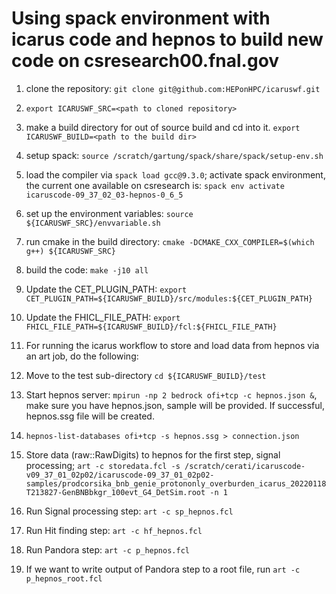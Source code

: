 # Using spack environment with icarus code and hepnos to build new code on csresearch00.fnal.gov

1. clone the repository: `git clone git@github.com:HEPonHPC/icaruswf.git`

2. `export ICARUSWF_SRC=<path to cloned repository>`

3. make a build directory for out of source build and cd into it. `export ICARUSWF_BUILD=<path to the build dir>`

4. setup spack: `source /scratch/gartung/spack/share/spack/setup-env.sh`

5. load the compiler via `spack load gcc@9.3.0`; activate spack environment, the current one available on csresearch is: `spack env activate icaruscode-09_37_02_03-hepnos-0_6_5`

6. set up the environment variables: `source ${ICARUSWF_SRC}/envvariable.sh`

7. run cmake in the build directory: `cmake -DCMAKE_CXX_COMPILER=$(which g++) ${ICARUSWF_SRC}`

10. build the code: `make -j10 all`

11. Update the CET_PLUGIN_PATH: `export CET_PLUGIN_PATH=${ICARUSWF_BUILD}/src/modules:${CET_PLUGIN_PATH}`

12. Update the FHICL_FILE_PATH: `export FHICL_FILE_PATH=${ICARUSWF_BUILD}/fcl:${FHICL_FILE_PATH}`

13. For running the icarus workflow to store and load data from hepnos via an art job, do the following: 

14. Move to the test sub-directory `cd ${ICARUSWF_BUILD}/test`

14.  Start hepnos server: `mpirun -np 2 bedrock ofi+tcp -c hepnos.json &`, make sure you have hepnos.json, sample will be provided. If successful, hepnos.ssg file will be created. 

16.  `hepnos-list-databases ofi+tcp -s hepnos.ssg > connection.json` 

17.  Store data (raw::RawDigits) to hepnos for the first step, signal processing; `art -c storedata.fcl -s /scratch/cerati/icaruscode-v09_37_01_02p02/icaruscode-09_37_01_02p02-samples/prodcorsika_bnb_genie_protononly_overburden_icarus_20220118T213827-GenBNBbkgr_100evt_G4_DetSim.root -n 1`

19.  Run Signal processing step: `art -c sp_hepnos.fcl`

21.  Run Hit finding step: `art -c hf_hepnos.fcl`

22.  Run Pandora step: `art -c p_hepnos.fcl`

21.  If we want to write output of Pandora step to a root file, run `art -c p_hepnos_root.fcl`

